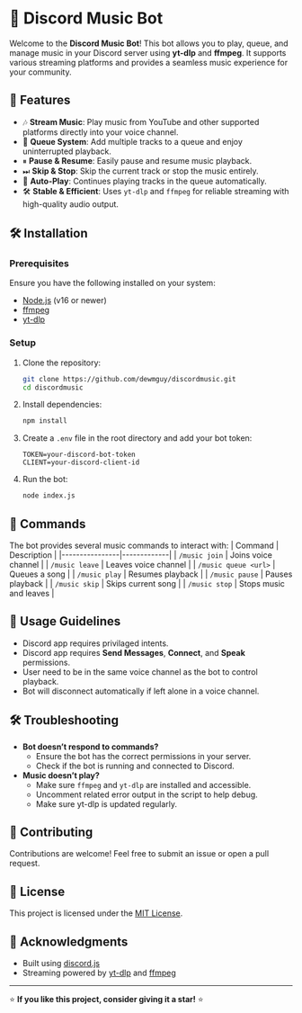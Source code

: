 # 🎵 Discord Music Bot

Welcome to the **Discord Music Bot**! This bot allows you to play, queue, and manage music in your Discord server using **yt-dlp** and **ffmpeg**. It supports various streaming platforms and provides a seamless music experience for your community.

## 🚀 Features
- 🎶 **Stream Music**: Play music from YouTube and other supported platforms directly into your voice channel.
- 📜 **Queue System**: Add multiple tracks to a queue and enjoy uninterrupted playback.
- ⏸ **Pause & Resume**: Easily pause and resume music playback.
- ⏭ **Skip & Stop**: Skip the current track or stop the music entirely.
- 🔄 **Auto-Play**: Continues playing tracks in the queue automatically.
- 🛠 **Stable & Efficient**: Uses `yt-dlp` and `ffmpeg` for reliable streaming with high-quality audio output.

## 🛠 Installation
### Prerequisites
Ensure you have the following installed on your system:
- [Node.js](https://nodejs.org/) (v16 or newer)
- [ffmpeg](https://ffmpeg.org/)
- [yt-dlp](https://github.com/yt-dlp/yt-dlp)

### Setup
1. Clone the repository:
   ```sh
   git clone https://github.com/dewmguy/discordmusic.git
   cd discordmusic
   ```
2. Install dependencies:
   ```sh
   npm install
   ```
3. Create a `.env` file in the root directory and add your bot token:
   ```env
   TOKEN=your-discord-bot-token
   CLIENT=your-discord-client-id
   ```
4. Run the bot:
   ```sh
   node index.js
   ```

## 🔧 Commands
The bot provides several music commands to interact with:
| Command         | Description |
|----------------|-------------|
| `/music join`  | Joins voice channel |
| `/music leave` | Leaves voice channel |
| `/music queue <url>` | Queues a song |
| `/music play`  | Resumes playback |
| `/music pause` | Pauses playback |
| `/music skip`  | Skips current song |
| `/music stop`  | Stops music and leaves |

## 📜 Usage Guidelines
- Discord app requires privilaged intents.
- Discord app requires **Send Messages**, **Connect**, and **Speak** permissions.
- User need to be in the same voice channel as the bot to control playback.
- Bot will disconnect automatically if left alone in a voice channel.

## 🛠 Troubleshooting
- **Bot doesn’t respond to commands?**
  - Ensure the bot has the correct permissions in your server.
  - Check if the bot is running and connected to Discord.
- **Music doesn’t play?**
  - Make sure `ffmpeg` and `yt-dlp` are installed and accessible.
  - Uncomment related error output in the script to help debug.
  - Make sure yt-dlp is updated regularly.

## 🎤 Contributing
Contributions are welcome! Feel free to submit an issue or open a pull request.

## 📜 License
This project is licensed under the [MIT License](LICENSE).

## 🎉 Acknowledgments
- Built using [discord.js](https://discord.js.org/)
- Streaming powered by [yt-dlp](https://github.com/yt-dlp/yt-dlp) and [ffmpeg](https://ffmpeg.org/)

---
⭐ **If you like this project, consider giving it a star!** ⭐
